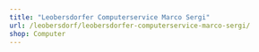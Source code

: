 ```yaml
---
title: "Leobersdorfer Computerservice Marco Sergi"
url: /leobersdorf/leobersdorfer-computerservice-marco-sergi/
shop: Computer
---
```

